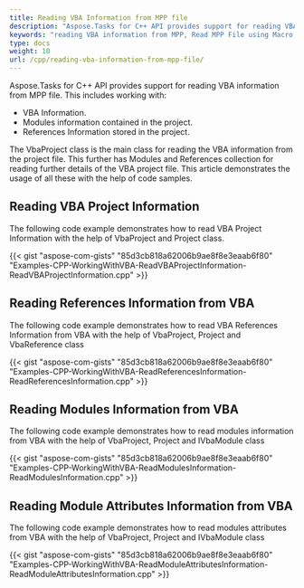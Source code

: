 ```yaml
---
title: Reading VBA Information from MPP file
description: "Aspose.Tasks for C++ API provides support for reading VBA information from the MPP file."
keywords: "reading VBA information from MPP, Read MPP File using Macro, Read Modules Information from VBA, Read References Information from VBA, Read VBA Project Information, Aspose.Tasks, C++"
type: docs
weight: 10
url: /cpp/reading-vba-information-from-mpp-file/
---
```


Aspose.Tasks for C++ API provides support for reading VBA information from MPP file. This includes working with:

- VBA Information.
- Modules information contained in the project.
- References Information stored in the project.

The VbaProject class is the main class for reading the VBA information from the project file. This further has Modules and References collection for reading further details of the VBA project file. This article demonstrates the usage of all these with the help of code samples.

## **Reading VBA Project Information**
The following code example demonstrates how to read VBA Project Information with the help of VbaProject and Project class.

{{< gist "aspose-com-gists" "85d3cb818a62006b9ae8f8e3eaab6f80" "Examples-CPP-WorkingWithVBA-ReadVBAProjectInformation-ReadVBAProjectInformation.cpp" >}}

## **Reading References Information from VBA**
The following code example demonstrates how to read VBA References Information from VBA with the help of VbaProject, Project and VbaReference class

{{< gist "aspose-com-gists" "85d3cb818a62006b9ae8f8e3eaab6f80" "Examples-CPP-WorkingWithVBA-ReadReferencesInformation-ReadReferencesInformation.cpp" >}}

## **Reading Modules Information from VBA**
The following code example demonstrates how to read modules information from VBA with the help of VbaProject, Project and IVbaModule class

{{< gist "aspose-com-gists" "85d3cb818a62006b9ae8f8e3eaab6f80" "Examples-CPP-WorkingWithVBA-ReadModulesInformation-ReadModulesInformation.cpp" >}}

## **Reading Module Attributes Information from VBA**
The following code example demonstrates how to read modules attributes from VBA with the help of VbaProject, Project and IVbaModule class

{{< gist "aspose-com-gists" "85d3cb818a62006b9ae8f8e3eaab6f80" "Examples-CPP-WorkingWithVBA-ReadModuleAttributesInformation-ReadModuleAttributesInformation.cpp" >}}
